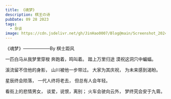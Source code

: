 ```yaml
---
title: 《魂梦》
description: 棋王の诗
pubDate: 09 28 2023
tags:
  - 杂谈
image: https://cdn.jsdelivr.net/gh/JinHao0007/Blog@main/Screenshot_20240801_004450.jpg
---
```




《魂梦》——————By 棋士距风

一匹白马从我梦里穿梭
奔跑着，鸣叫着。
踏上万里归途
漠祝这洞穴中蝙蝠。

溪流留不住他的身影，
山川被他一步带过。
大家为其庆祝，
为未来感到渴盼。

星辰终会陨落，
一代人终将老去，
但总有人会年轻。

看街上的悲情男女，
谈爱，说恨，离别；
火车会驶向云外，
梦终究会安于九霄。









